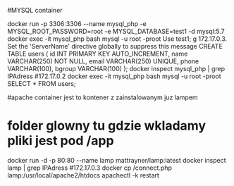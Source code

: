 
#MYSQL container

docker run -p 3306:3306 --name mysql_php -e MYSQL_ROOT_PASSWORD=root -e MYSQL_DATABASE=test1 -d mysql:5.7
docker exec -it mysql_php bash
mysql -u root -proot
Use test1;
g 172.17.0.3. Set the 'ServerName' directive globally to suppress this message
CREATE TABLE users (
  id INT PRIMARY KEY AUTO_INCREMENT,
  name VARCHAR(250) NOT NULL,
  email VARCHAR(250) UNIQUE,
  phone VARCHAR(100),
  bgroup VARCHAR(100)
);
docker inspect mysql_php | grep IPAdress   #172.17.0.2
docker exec -it mysql_php bash
mysql -u root -proot
SELECT * FROM users;


#apache container  jest to kontener z zainstalowanym juz lampem
# folder glowny tu gdzie wkladamy pliki jest pod /app

docker run -d -p 80:80 --name lamp mattrayner/lamp:latest
docker inspect lamp | grep IPAdress   #172.17.0.3
docker cp /connect.php lamp:/usr/local/apache2/htdocs
apachectl -k restart



